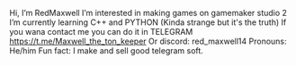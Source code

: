  Hi, I’m RedMaxwell
   I’m interested in making games on gamemaker studio 2
   I’m currently learning C++ and PYTHON (Kinda strange but it's the truth)
 If you wana contact me you can do it in TELEGRAM https://t.me/Maxwell_the_ton_keeper 
Or discord: red_maxwell14
 Pronouns: He/him
   Fun fact: I make and sell good telegram soft.

